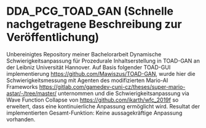 # DDA_PCG_TOAD_GAN (Schnelle nachgetragene Beschreibung zur Veröffentlichung)
Unbereinigtes Repository meiner Bachelorarbeit Dynamische Schwierigkeitsanpassung für Prozedurale Inhaltserstellung in TOAD-GAN an der Leibniz Universität Hannover. Auf Basis folgender TOAD-GUI implementierung https://github.com/Mawiszus/TOAD-GAN, wurde hier die Schwierigkeitsmessung mit Agenten des modifizierten Mario-AI Frameworks https://gitlab.com/gamedev-cuni-cz/theses/super-mario-astar/-/tree/master/ unternommen und die Schwierigkeitsanpassung via Wave Function Collapse von https://github.com/ikarth/wfc_2019f so erweitert, dass eine kontinuierliche Anpassung ermöglicht wird.
Resultat der implementierten Gesamt-Funktion: Keine aussagekräftige Anpassung vorhanden.
